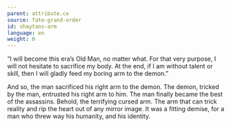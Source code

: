 ```yaml
---
parent: attribute.ce
source: fate-grand-order
id: shaytans-arm
language: en
weight: 0
---
```


“I will become this era’s Old Man, no matter what.
For that very purpose, I will not hesitate to sacrifice my body.
At the end, if I am without talent or skill, then I will gladly feed my boring arm to the demon.”

And so, the man sacrificed his right arm to the demon.
The demon, tricked by the man, entrusted his right arm to him.
The man finally became the best of the assassins.
Behold, the terrifying cursed arm.
The arm that can trick reality and rip the heart out of any mirror image.
It was a fitting demise, for a man who threw way his humanity, and his identity.
